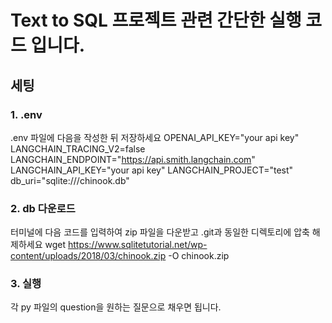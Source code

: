 # Text to SQL 프로젝트 관련 간단한 실행 코드 입니다.

## 세팅
### 1. .env
.env 파일에 다음을 작성한 뒤 저장하세요
OPENAI_API_KEY="your api key"
LANGCHAIN_TRACING_V2=false
LANGCHAIN_ENDPOINT="https://api.smith.langchain.com"
LANGCHAIN_API_KEY="your api key"
LANGCHAIN_PROJECT="test"
db_uri="sqlite:///chinook.db"


### 2. db 다운로드
터미널에 다음 코드를 입력하여 zip 파일을 다운받고 .git과 동일한 디렉토리에 압축 해제하세요
wget https://www.sqlitetutorial.net/wp-content/uploads/2018/03/chinook.zip -O chinook.zip


### 3. 실행
각 py 파일의 question을 원하는 질문으로 채우면 됩니다.